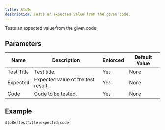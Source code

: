 ```yaml
---
title: $toBe
description: Tests an expected value from the given code.
---
```


Tests an expected value from the given code.
## Parameters
|    Name    |            Description             | Enforced | Default Value |
|------------|------------------------------------|----------|---------------|
| Test Title | Test title.                        | Yes      | None          |
| Expected   | Expected value of the test result. | Yes      | None          |
| Code       | Code to be tested.                 | Yes      | None          |
## Example
```eats
$toBe[testTitle;expected;code]
```